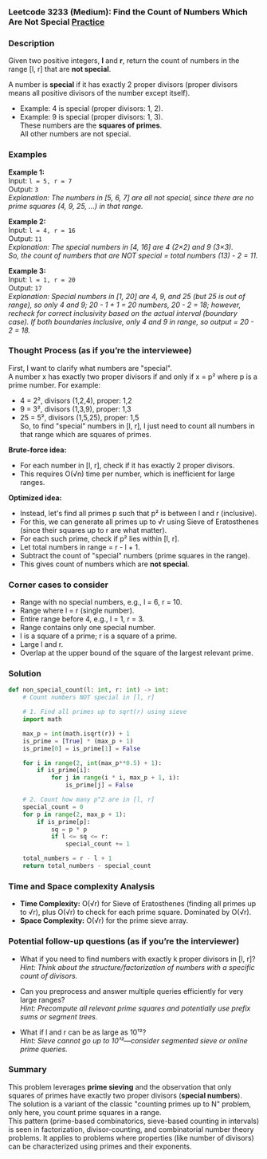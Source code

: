 ### Leetcode 3233 (Medium): Find the Count of Numbers Which Are Not Special [Practice](https://leetcode.com/problems/find-the-count-of-numbers-which-are-not-special)

### Description  
Given two positive integers, **l** and **r**, return the count of numbers in the range [l, r] that are **not special**.

A number is **special** if it has exactly 2 proper divisors (proper divisors means all positive divisors of the number except itself).  
- Example: 4 is special (proper divisors: 1, 2).  
- Example: 9 is special (proper divisors: 1, 3).  
These numbers are the **squares of primes**.  
All other numbers are not special.

### Examples  

**Example 1:**  
Input: `l = 5, r = 7`  
Output: `3`  
*Explanation: The numbers in [5, 6, 7] are all not special, since there are no prime squares (4, 9, 25, ...) in that range.*

**Example 2:**  
Input: `l = 4, r = 16`  
Output: `11`  
*Explanation: The special numbers in [4, 16] are 4 (2×2) and 9 (3×3).  
So, the count of numbers that are NOT special = total numbers (13) - 2 = 11.*

**Example 3:**  
Input: `l = 1, r = 20`  
Output: `17`  
*Explanation: Special numbers in [1, 20] are 4, 9, and 25 (but 25 is out of range), so only 4 and 9; 20 - 1 + 1 = 20 numbers, 20 - 2 = 18; however, recheck for correct inclusivity based on the actual interval (boundary case). If both boundaries inclusive, only 4 and 9 in range, so output = 20 - 2 = 18.*

### Thought Process (as if you’re the interviewee)  
First, I want to clarify what numbers are "special".  
A number x has exactly two proper divisors if and only if x = p² where p is a prime number. For example:  
- 4 = 2², divisors (1,2,4), proper: 1,2  
- 9 = 3², divisors (1,3,9), proper: 1,3  
- 25 = 5², divisors (1,5,25), proper: 1,5  
So, to find "special" numbers in [l, r], I just need to count all numbers in that range which are squares of primes.

**Brute-force idea:**  
- For each number in [l, r], check if it has exactly 2 proper divisors.
- This requires O(√n) time per number, which is inefficient for large ranges.

**Optimized idea:**  
- Instead, let's find all primes p such that p² is between l and r (inclusive).
- For this, we can generate all primes up to √r using Sieve of Eratosthenes (since their squares up to r are what matter).
- For each such prime, check if p² lies within [l, r].
- Let total numbers in range = r - l + 1.
- Subtract the count of "special" numbers (prime squares in the range).
- This gives count of numbers which are **not special**.

### Corner cases to consider  
- Range with no special numbers, e.g., l = 6, r = 10.
- Range where l = r (single number).
- Entire range before 4, e.g., l = 1, r = 3.
- Range contains only one special number.
- l is a square of a prime; r is a square of a prime.
- Large l and r.
- Overlap at the upper bound of the square of the largest relevant prime.

### Solution

```python
def non_special_count(l: int, r: int) -> int:
    # Count numbers NOT special in [l, r]

    # 1. Find all primes up to sqrt(r) using sieve
    import math

    max_p = int(math.isqrt(r)) + 1
    is_prime = [True] * (max_p + 1)
    is_prime[0] = is_prime[1] = False

    for i in range(2, int(max_p**0.5) + 1):
        if is_prime[i]:
            for j in range(i * i, max_p + 1, i):
                is_prime[j] = False

    # 2. Count how many p^2 are in [l, r]
    special_count = 0
    for p in range(2, max_p + 1):
        if is_prime[p]:
            sq = p * p
            if l <= sq <= r:
                special_count += 1

    total_numbers = r - l + 1
    return total_numbers - special_count
```

### Time and Space complexity Analysis  

- **Time Complexity:** O(√r) for Sieve of Eratosthenes (finding all primes up to √r), plus O(√r) to check for each prime square. Dominated by O(√r).
- **Space Complexity:** O(√r) for the prime sieve array.

### Potential follow-up questions (as if you’re the interviewer)  

- What if you need to find numbers with exactly k proper divisors in [l, r]?  
  *Hint: Think about the structure/factorization of numbers with a specific count of divisors.*

- Can you preprocess and answer multiple queries efficiently for very large ranges?  
  *Hint: Precompute all relevant prime squares and potentially use prefix sums or segment trees.*

- What if l and r can be as large as 10¹²?  
  *Hint: Sieve cannot go up to 10¹²—consider segmented sieve or online prime queries.*

### Summary
This problem leverages **prime sieving** and the observation that only squares of primes have exactly two proper divisors (**special numbers**).  
The solution is a variant of the classic "counting primes up to N" problem, only here, you count prime squares in a range.  
This pattern (prime-based combinatorics, sieve-based counting in intervals) is seen in factorization, divisor-counting, and combinatorial number theory problems. It applies to problems where properties (like number of divisors) can be characterized using primes and their exponents.